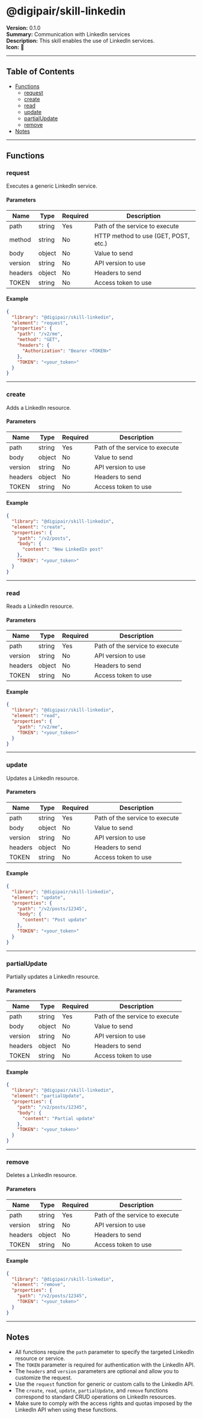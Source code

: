 # @digipair/skill-linkedin

**Version:** 0.1.0  
**Summary:** Communication with LinkedIn services  
**Description:** This skill enables the use of LinkedIn services.  
**Icon:** 👤

---

## Table of Contents

- [Functions](#functions)
  - [request](#request)
  - [create](#create)
  - [read](#read)
  - [update](#update)
  - [partialUpdate](#partialupdate)
  - [remove](#remove)
- [Notes](#notes)

---

## Functions

### request

Executes a generic LinkedIn service.

#### Parameters

| Name    | Type   | Required | Description                          |
| ------- | ------ | -------- | ------------------------------------ |
| path    | string | Yes      | Path of the service to execute       |
| method  | string | No       | HTTP method to use (GET, POST, etc.) |
| body    | object | No       | Value to send                        |
| version | string | No       | API version to use                   |
| headers | object | No       | Headers to send                      |
| TOKEN   | string | No       | Access token to use                  |

#### Example

```json
{
  "library": "@digipair/skill-linkedin",
  "element": "request",
  "properties": {
    "path": "/v2/me",
    "method": "GET",
    "headers": {
      "Authorization": "Bearer <TOKEN>"
    },
    "TOKEN": "<your_token>"
  }
}
```

---

### create

Adds a LinkedIn resource.

#### Parameters

| Name    | Type   | Required | Description                    |
| ------- | ------ | -------- | ------------------------------ |
| path    | string | Yes      | Path of the service to execute |
| body    | object | No       | Value to send                  |
| version | string | No       | API version to use             |
| headers | object | No       | Headers to send                |
| TOKEN   | string | No       | Access token to use            |

#### Example

```json
{
  "library": "@digipair/skill-linkedin",
  "element": "create",
  "properties": {
    "path": "/v2/posts",
    "body": {
      "content": "New LinkedIn post"
    },
    "TOKEN": "<your_token>"
  }
}
```

---

### read

Reads a LinkedIn resource.

#### Parameters

| Name    | Type   | Required | Description                    |
| ------- | ------ | -------- | ------------------------------ |
| path    | string | Yes      | Path of the service to execute |
| version | string | No       | API version to use             |
| headers | object | No       | Headers to send                |
| TOKEN   | string | No       | Access token to use            |

#### Example

```json
{
  "library": "@digipair/skill-linkedin",
  "element": "read",
  "properties": {
    "path": "/v2/me",
    "TOKEN": "<your_token>"
  }
}
```

---

### update

Updates a LinkedIn resource.

#### Parameters

| Name    | Type   | Required | Description                    |
| ------- | ------ | -------- | ------------------------------ |
| path    | string | Yes      | Path of the service to execute |
| body    | object | No       | Value to send                  |
| version | string | No       | API version to use             |
| headers | object | No       | Headers to send                |
| TOKEN   | string | No       | Access token to use            |

#### Example

```json
{
  "library": "@digipair/skill-linkedin",
  "element": "update",
  "properties": {
    "path": "/v2/posts/12345",
    "body": {
      "content": "Post update"
    },
    "TOKEN": "<your_token>"
  }
}
```

---

### partialUpdate

Partially updates a LinkedIn resource.

#### Parameters

| Name    | Type   | Required | Description                    |
| ------- | ------ | -------- | ------------------------------ |
| path    | string | Yes      | Path of the service to execute |
| body    | object | No       | Value to send                  |
| version | string | No       | API version to use             |
| headers | object | No       | Headers to send                |
| TOKEN   | string | No       | Access token to use            |

#### Example

```json
{
  "library": "@digipair/skill-linkedin",
  "element": "partialUpdate",
  "properties": {
    "path": "/v2/posts/12345",
    "body": {
      "content": "Partial update"
    },
    "TOKEN": "<your_token>"
  }
}
```

---

### remove

Deletes a LinkedIn resource.

#### Parameters

| Name    | Type   | Required | Description                    |
| ------- | ------ | -------- | ------------------------------ |
| path    | string | Yes      | Path of the service to execute |
| version | string | No       | API version to use             |
| headers | object | No       | Headers to send                |
| TOKEN   | string | No       | Access token to use            |

#### Example

```json
{
  "library": "@digipair/skill-linkedin",
  "element": "remove",
  "properties": {
    "path": "/v2/posts/12345",
    "TOKEN": "<your_token>"
  }
}
```

---

## Notes

- All functions require the `path` parameter to specify the targeted LinkedIn resource or service.
- The `TOKEN` parameter is required for authentication with the LinkedIn API.
- The `headers` and `version` parameters are optional and allow you to customize the request.
- Use the `request` function for generic or custom calls to the LinkedIn API.
- The `create`, `read`, `update`, `partialUpdate`, and `remove` functions correspond to standard CRUD operations on LinkedIn resources.
- Make sure to comply with the access rights and quotas imposed by the LinkedIn API when using these functions.
